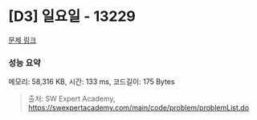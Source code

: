 # [D3] 일요일 - 13229 

[문제 링크](https://swexpertacademy.com/main/code/problem/problemDetail.do?contestProbId=AX0SaDW6L2oDFASs) 

### 성능 요약

메모리: 58,316 KB, 시간: 133 ms, 코드길이: 175 Bytes



> 출처: SW Expert Academy, https://swexpertacademy.com/main/code/problem/problemList.do